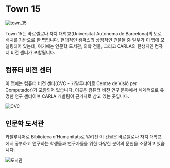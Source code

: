 # Town 15

![town_15](../img/catalogue/maps/town15/town15montage.webp)

Town 15는 바르셀로나 자치 대학교(Universitat Autònoma de Barcelona)의 도로 배치를 기반으로 한 맵입니다. 현대적인 캠퍼스의 상징적인 건물들 중 일부가 이 맵에 모델링되어 있는데, 여기에는 인문학 도서관, 의학 건물, 그리고 CARLA의 탄생지인 컴퓨터 비전 센터가 포함됩니다.

## 컴퓨터 비전 센터

이 맵에는 컴퓨터 비전 센터(CVC - 카탈루냐어로 Centre de Visió per Computador)가 포함되어 있습니다. 이곳은 컴퓨터 비전 연구 분야에서 세계적으로 유명한 연구 센터이며 CARLA 개발팀이 근거지로 삼고 있는 곳입니다.

![CVC](../img/catalogue/maps/town15/cvc.png)

## 인문학 도서관

카탈루냐어로 Biblioteca d'Humanitats로 알려진 이 건물은 바르셀로나 자치 대학교에서 공부하고 연구하는 학생들과 연구자들을 위한 다양한 분야의 문헌을 소장하고 있습니다.

![도서관](../img/catalogue/maps/town15/library.png)